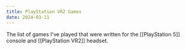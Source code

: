 ```yaml
---
title: PlayStation VR2 Games
date: 2024-03-11
---
```

The list of games I've played that were written for the [[PlayStation 5]] console and [[PlayStation VR2]] headset.